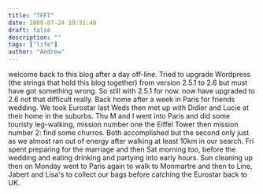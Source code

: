 ```yaml
---
title: "TFFT"
date: 2008-07-24 10:31:40
draft: false
description: ""
tags: ["life"]
author: "Andrew"
---
```


welcome back to this blog after a day off-line. Tried to upgrade Wordpress (the strings that hold this blog together) from version 2.5.1 to 2.6 but must have got something wrong. So still with 2.5.1 for now.<update> now have upgraded to 2.6 not that difficult really.</update> Back home after a week in Paris for friends wedding. We took Eurostar last Weds then met up with Didier and Lucie at their home in the suburbs. Thu M and I went into Paris and did some touristy leg-walking, mission number one the Eiffel Tower then mission number 2: find some churros. Both accomplished but the second only just as we almost ran out of energy after walking at least 10km in our search. Fri spent preparing for the marriage and then Sat morning too, before the wedding and eating drinking and partying into early hours. Sun cleaning up then on Monday went to Paris again to walk to Monmartre and then to Line, Jabert and Lisa's to collect our bags before catching the Eurostar back to UK.
